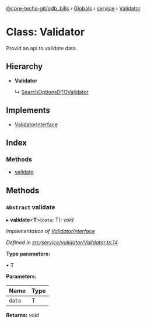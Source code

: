 [@core-techs-git/pdb_bills](../README.md) › [Globals](../globals.md) › [service](../modules/service.md) › [Validator](service.validator.md)

# Class: Validator

Provid an api to validate data.

## Hierarchy

* **Validator**

  ↳ [SearchOptionsDTOValidator](service.searchoptionsdtovalidator.md)

## Implements

* [ValidatorInterface](../interfaces/service.validatorinterface.md)

## Index

### Methods

* [validate](service.validator.md#abstract-validate)

## Methods

### `Abstract` validate

▸ **validate**<**T**>(`data`: T): *void*

*Implementation of [ValidatorInterface](../interfaces/service.validatorinterface.md)*

*Defined in [src/service/validator/Validator.ts:14](https://github.com/Core-Techs-Git/pdb_bills/blob/129d5d6/src/service/validator/Validator.ts#L14)*

**Type parameters:**

▪ **T**

**Parameters:**

Name | Type |
------ | ------ |
`data` | T |

**Returns:** *void*
